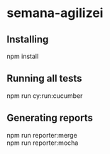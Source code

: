 # semana-agilizei

## Installing
npm install

## Running all tests
npm run cy:run:cucumber

## Generating reports
npm run reporter:merge <br>
npm run reporter:mocha
